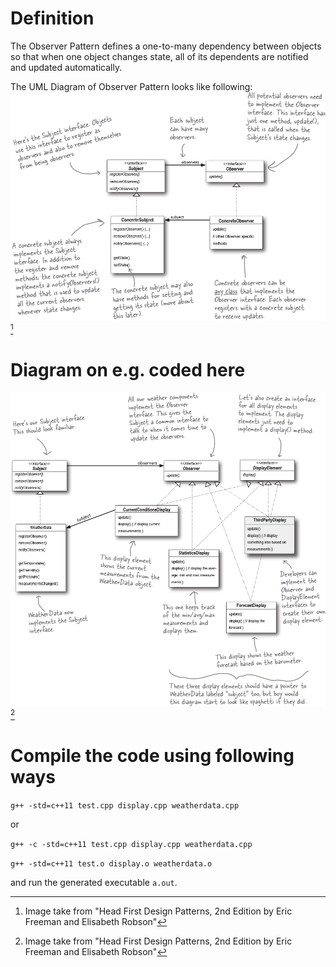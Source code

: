 # Definition
The Observer Pattern defines a one-to-many dependency between objects so that when one object changes state, all of its dependents are notified and updated automatically.

The UML Diagram of Observer Pattern looks like following:
![UML Diagram of Observer Patter](/observer-pattern/obspattern.png)[^1]

# Diagram on e.g. coded here
![Weather-O-Rama App](/observer-pattern/weatherorama.png)[^1]

# Compile the code using following ways
`g++ -std=c++11 test.cpp display.cpp weatherdata.cpp`

or

`g++ -c -std=c++11 test.cpp display.cpp weatherdata.cpp`

`g++ -std=c++11 test.o display.o weatherdata.o`

and run the generated executable `a.out`.


[^1]: Image take from "Head First Design Patterns, 2nd Edition by Eric Freeman and Elisabeth Robson"
